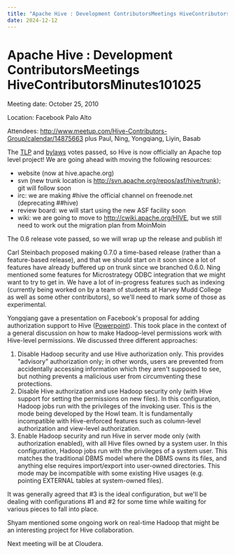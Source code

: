 ```yaml
---
title: "Apache Hive : Development ContributorsMeetings HiveContributorsMinutes101025"
date: 2024-12-12
---
```










# Apache Hive : Development ContributorsMeetings HiveContributorsMinutes101025






Meeting date: October 25, 2010


Location: Facebook Palo Alto


Attendees: <http://www.meetup.com/Hive-Contributors-Group/calendar/14875663> plus Paul, Ning, Yongqiang, Liyin, Basab


The [TLP](http://hive.apache.org) and [bylaws](https://cwiki.apache.org/HIVE/bylaws.html) votes passed, so Hive is now officially an Apache top level project! We are going ahead with moving the following resources:


* website (now at hive.apache.org)
* svn (new trunk location is <http://svn.apache.org/repos/asf/hive/trunk>); git will follow soon
* irc: we are making #hive the official channel on freenode.net (deprecating ##hive)
* review board: we will start using the new ASF facility soon
* wiki: we are going to move to <http://cwiki.apache.org/HIVE>, but we still need to work out the migration plan from MoinMoin


The 0.6 release vote passed, so we will wrap up the release and publish it!


Carl Steinbach proposed making 0.7.0 a time-based release (rather than a feature-based release), and that we should start on it soon since a lot of features have already buffered up on trunk since we branched 0.6.0. Ning mentioned some features for Microstrategy ODBC integration that we might want to try to get in. We have a lot of in-progress features such as indexing (currently being worked on by a team of students at Harvey Mudd College as well as some other contributors), so we'll need to mark some of those as experimental.


Yongqiang gave a presentation on Facebook's proposal for adding authorization support to Hive ([Powerpoint](http://files.meetup.com/1658206/Hive%20Security.pptx)). This took place in the context of a general discussion on how to make Hadoop-level permissions work with Hive-level permissions. We discussed three different approaches:


1. Disable Hadoop security and use Hive authorization only. This provides "advisory" authorization only; in other words, users are prevented from accidentally accessing information which they aren't supposed to see, but nothing prevents a malicious user from circumventing these protections.
2. Disable Hive authorization and use Hadoop security only (with Hive support for setting the permissions on new files). In this configuration, Hadoop jobs run with the privileges of the invoking user. This is the mode being developed by the Howl team. It is fundamentally incompatible with Hive-enforced features such as column-level authorization and view-level authorization.
3. Enable Hadoop security and run Hive in server mode only (with authorization enabled), with all Hive files owned by a system user. In this configuration, Hadoop jobs run with the privileges of a system user. This matches the traditional DBMS model where the DBMS owns its files, and anything else requires import/export into user-owned directories. This mode may be incompatible with some existing Hive usages (e.g. pointing EXTERNAL tables at system-owned files).


It was generally agreed that #3 is the ideal configuration, but we'll be dealing with configurations #1 and #2 for some time while waiting for various pieces to fall into place.


Shyam mentioned some ongoing work on real-time Hadoop that might be an interesting project for Hive collaboration.


Next meeting will be at Cloudera.



 

 

